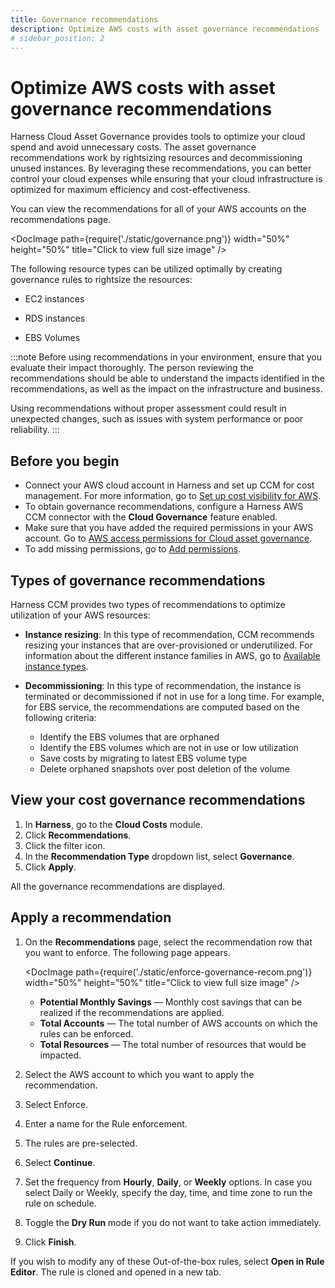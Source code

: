```yaml
---
title: Governance recommendations
description: Optimize AWS costs with asset governance recommendations
# sidebar_position: 2
---
```


# Optimize AWS costs with asset governance recommendations

Harness Cloud Asset Governance provides tools to optimize your cloud spend and avoid unnecessary costs. The asset governance recommendations work by rightsizing resources and decommissioning unused instances. By leveraging these recommendations, you can better control your cloud expenses while ensuring that your cloud infrastructure is optimized for maximum efficiency and cost-effectiveness.

You can view the recommendations for all of your AWS accounts on the recommendations page.

   <DocImage path={require('./static/governance.png')} width="50%" height="50%" title="Click to view full size image" />

The following resource types can be utilized optimally by creating governance rules to rightsize the resources:

- EC2 instances

- RDS instances 

- EBS Volumes 

:::note
Before using recommendations in your environment, ensure that you evaluate their impact thoroughly. The person reviewing the recommendations should be able to understand the impacts identified in the recommendations, as well as the impact on the infrastructure and business.

Using recommendations without proper assessment could result in unexpected changes, such as issues with system performance or poor reliability.
:::

## Before you begin

* Connect your AWS cloud account in Harness and set up CCM for cost management. For more information, go to [Set up cost visibility for AWS](../../get-started/onboarding-guide/set-up-cost-visibility-for-aws.md).
* To obtain governance recommendations, configure a Harness AWS CCM connector with the **Cloud Governance** feature enabled.
* Make sure that you have added the required permissions in your AWS account. Go to [AWS access permissions for Cloud asset governance](../../get-started/onboarding-guide/set-up-cost-visibility-for-aws.md#cloud-asset-governance-rules).
* To add missing permissions, go to [Add permissions](../../get-started/onboarding-guide/set-up-cost-visibility-for-aws.md#add-permissions).


## Types of governance recommendations

Harness CCM provides two types of recommendations to optimize utilization of your AWS resources:

* **Instance resizing**: In this type of recommendation, CCM recommends resizing your instances that are over-provisioned or underutilized. For information about the different instance families in AWS, go to [Available instance types](https://docs.aws.amazon.com/AWSEC2/latest/WindowsGuide/instance-types.html#AvailableInstanceTypes). 

* **Decommissioning**: In this type of recommendation, the instance is terminated or decommissioned if not in use for a long time. For example, for EBS service, the recommendations are computed based on the following criteria:

  - Identify the EBS volumes that are orphaned
  - Identify the EBS volumes which are not in use or low utilization
  - Save costs by migrating to latest EBS volume type 
  - Delete orphaned snapshots over post deletion of the volume
 
## View your cost governance recommendations

1. In **Harness**, go to the **Cloud Costs** module.
2. Click **Recommendations**.
3. Click the filter icon.
4. In the **Recommendation Type** dropdown list, select **Governance**.
5. Click **Apply**. 

  All the governance recommendations are displayed.   

## Apply a recommendation

1. On the **Recommendations** page, select the recommendation row that you want to enforce. The following page appears.

    <DocImage path={require('./static/enforce-governance-recom.png')} width="50%" height="50%" title="Click to view full size image" />

    * **Potential Monthly Savings** — Monthly cost savings that can be realized if the recommendations are applied.
    * **Total Accounts** — The total number of AWS accounts on which the rules can be enforced.
    * **Total Resources** — The total number of resources that would be impacted.
2. Select the AWS account to which you want to apply the recommendation.
3. Select Enforce.
4. Enter a name for the Rule enforcement.
5. The rules are pre-selected.
6. Select **Continue**.
7. Set the frequency from **Hourly**, **Daily**, or **Weekly** options. In case you select Daily or Weekly, specify the day, time, and time zone to run the rule on schedule.
8. Toggle the **Dry Run** mode if you do not want to take action immediately.
9. Click **Finish**. 
   
If you wish to modify any of these Out-of-the-box rules, select **Open in Rule Editor**.
  The rule is cloned and opened in a new tab.
